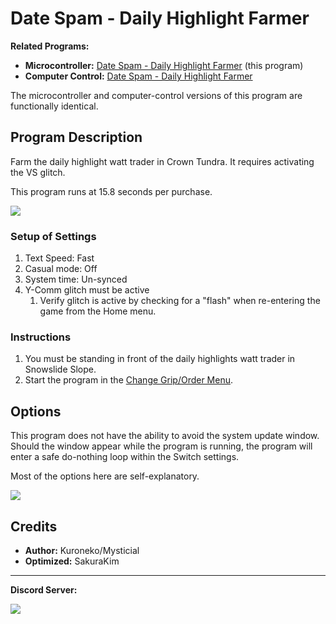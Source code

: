 # Date Spam - Daily Highlight Farmer

**Related Programs:**
- **Microcontroller:** [Date Spam - Daily Highlight Farmer](https://github.com/PokemonAutomation/Microcontroller/blob/master/Wiki/Programs/PokemonSwSh/DateSpam-DailyHighlightFarmer.md) (this program)
- **Computer Control:** [Date Spam - Daily Highlight Farmer](https://github.com/PokemonAutomation/ComputerControl/blob/master/Wiki/Programs/PokemonSwSh/DateSpam-DailyHighlightFarmer.md)

The microcontroller and computer-control versions of this program are functionally identical.


## Program Description

Farm the daily highlight watt trader in Crown Tundra. It requires activating the VS glitch.

This program runs at 15.8 seconds per purchase.

<img src="images/DateSpam-DailyHighlightFarmer-0.png">

### Setup of Settings

1. Text Speed: Fast
2. Casual mode: Off
3. System time: Un-synced
4. Y-Comm glitch must be active
   1. Verify glitch is active by checking for a "flash" when re-entering the game from the Home menu.

### Instructions

1. You must be standing in front of the daily highlights watt trader in Snowslide Slope.
2. Start the program in the [Change Grip/Order Menu](/Wiki/Programs/NintendoSwitch/ChangeGripOrderMenu.md).


## Options

This program does not have the ability to avoid the system update window. Should the window appear while the program is running, the program will enter a safe do-nothing loop within the Switch settings.

Most of the options here are self-explanatory.

<img src="images/DateSpam-DailyHighlightFarmer-Settings.png">


## Credits

- **Author:** Kuroneko/Mysticial
- **Optimized:** SakuraKim


<hr>

**Discord Server:** 

[<img src="https://canary.discordapp.com/api/guilds/695809740428673034/widget.png?style=banner2">](https://discord.gg/cQ4gWxN)


